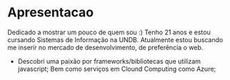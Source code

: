 # Apresentacao
Dedicado a mostrar um pouco de quem sou :)
Tenho 21 anos e estou cursando Sistemas de Informação na UNDB. Atualmente estou buscando me inserir no mercado de desenvolvimento, de preferência o web. 
 - Descobri uma paixão por frameworks/bibliotecas que utilizam javascript; Bem como serviços em Clound Computing como Azure;

